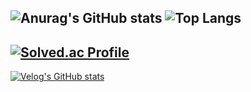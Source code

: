 ![Anurag's GitHub stats](https://github-readme-stats-git-masterrstaa-rickstaa.vercel.app/api?username=7IEH&show_icons=true&theme=tokyonight)
![Top Langs](https://github-readme-stats-git-masterrstaa-rickstaa.vercel.app/api/top-langs/?username=7IEH&layout=compact&theme=tokyonight)
---
[![Solved.ac Profile](http://mazassumnida.wtf/api/v2/generate_badge?boj=youkitea)](https://solved.ac/youkitea/)
---
[![Velog's GitHub stats](https://velog-readme-stats.vercel.app/api?name=youkitea)](https://github.com/youkitea/velog-readme-stats)
